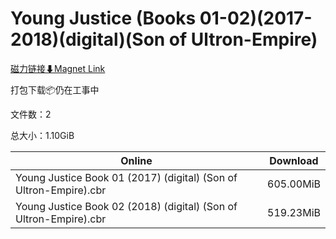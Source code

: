 # Young Justice (Books 01-02)(2017-2018)(digital)(Son of Ultron-Empire)

[磁力链接⬇Magnet Link](magnet:?xt=urn:btih:9da68991e75bb2141c4c93bde833dd73b1546040&dn=Young%20Justice%20%28Books%2001-02%29%282017-2018%29%28digital%29%28Son%20of%20Ultron-Empire%29)

打包下载📦仍在工事中

文件数：2

总大小：1.10GiB

Online | Download
--- | ---
Young Justice Book 01 (2017) (digital) (Son of Ultron-Empire).cbr | 605.00MiB
Young Justice Book 02 (2018) (digital) (Son of Ultron-Empire).cbr | 519.23MiB